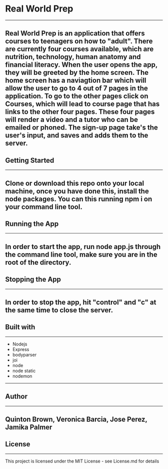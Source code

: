 # Real World Prep 
---
Real World Prep is an application that offers courses to teenagers on how to "adult". There are currently four courses
available, which are nutrition, technology, human anatomy and financial literacy. When the user opens the app, they will be greeted 
by the home screen. The home screen has a naviagtion bar which will allow the user to go to 4 out of 7 pages in the application.
To go to the other pages click on Courses, which will lead to course page that has links to the other four pages. These four
pages will render a video and a tutor who can be emailed or phoned. The sign-up page take's the user's input, and saves and
adds them to the server.
---
## Getting Started 
---
Clone or download this repo onto your local machine, once you have done this, install the node packages. You can this running 
npm i on your command line tool.
---
## Running the App 
---
In order to start the app, run node app.js through the command line tool, make sure you are in the root of the directory.
---
## Stopping the App 
---
In order to stop the app, hit "control" and "c" at the same time to close the server.
---
## Built with 
---
- Nodejs
- Express
- bodyparser
- joi
- node
- node static
- nodemon
---
## Author
---
Quinton Brown, Veronica Barcia, Jose Perez, Jamika Palmer
---
## License 
---
This project is licensed under the MIT License - see License.md for details
